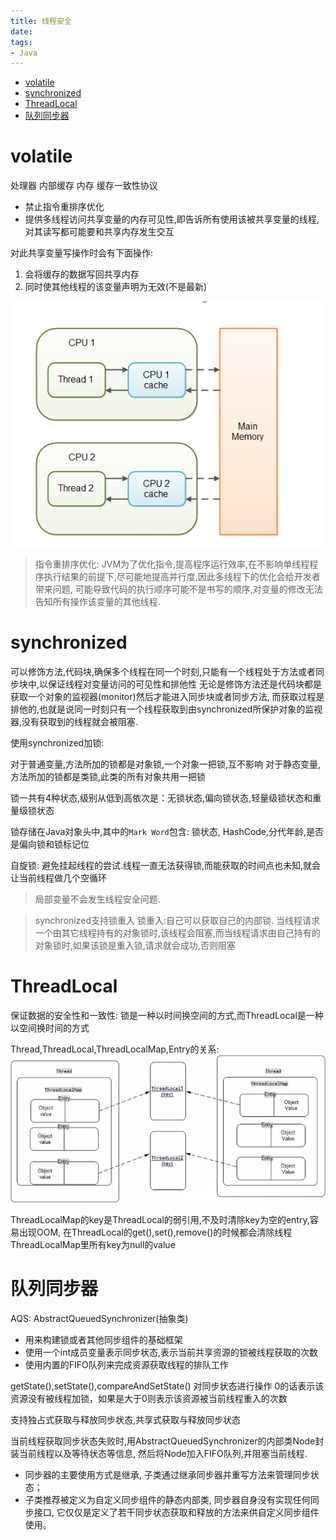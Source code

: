 ```yaml
---
title: 线程安全
date: 
tags:
- Java
---
```

<!-- TOC -->

- [volatile](#volatile)
- [synchronized](#synchronized)
- [ThreadLocal](#threadlocal)
- [队列同步器](#队列同步器)

<!-- /TOC -->

# volatile

处理器 内部缓存 内存 
缓存一致性协议

* 禁止指令重排序优化
* 提供多线程访问共享变量的内存可见性,即告诉所有使用该被共享变量的线程,对其读写都可能要和共享内存发生交互

对此共享变量写操作时会有下面操作:

1. 会将缓存的数据写回共享内存
2. 同时使其他线程的该变量声明为无效(不是最新)

![](./img/volatile.png)

> 指令重排序优化:
> JVM为了优化指令,提高程序运行效率,在不影响单线程程序执行结果的前提下,尽可能地提高并行度,因此多线程下的优化会给开发者带来问题,
> 可能导致代码的执行顺序可能不是书写的顺序,对变量的修改无法告知所有操作该变量的其他线程.

# synchronized

可以修饰方法,代码块,确保多个线程在同一个时刻,只能有一个线程处于方法或者同步块中,以保证线程对变量访问的可见性和排他性
无论是修饰方法还是代码块都是获取一个对象的监视器(monitor)然后才能进入同步块或者同步方法,
而获取过程是排他的,也就是说同一时刻只有一个线程获取到由synchronized所保护对象的监视器,没有获取到的线程就会被阻塞.

使用synchronized加锁:

对于普通变量,方法所加的锁都是对象锁,一个对象一把锁,互不影响
对于静态变量,方法所加的锁都是类锁,此类的所有对象共用一把锁

锁一共有4种状态,级别从低到高依次是：无锁状态,偏向锁状态,轻量级锁状态和重量级锁状态

锁存储在Java对象头中,其中的`Mark Word`包含: 锁状态, HashCode,分代年龄,是否是偏向锁和锁标记位

自旋锁: 避免挂起线程的尝试.线程一直无法获得锁,而能获取的时间点也未知,就会让当前线程做几个空循环


> 局部变量不会发生线程安全问题.

> synchronized支持锁重入
> 锁重入:自己可以获取自己的内部锁.
> 当线程请求一个由其它线程持有的对象锁时,该线程会阻塞,而当线程请求由自己持有的对象锁时,如果该锁是重入锁,请求就会成功,否则阻塞


# ThreadLocal


保证数据的安全性和一致性:
锁是一种以时间换空间的方式,而ThreadLocal是一种以空间换时间的方式

Thread,ThreadLocal,ThreadLocalMap,Entry的关系:
![](./img/threadlocal.png)

ThreadLocalMap的key是ThreadLocal的弱引用,不及时清除key为空的entry,容易出现OOM,
在ThreadLocal的get(),set(),remove()的时候都会清除线程ThreadLocalMap里所有key为null的value


# 队列同步器

AQS: AbstractQueuedSynchronizer(抽象类)

* 用来构建锁或者其他同步组件的基础框架
* 使用一个int成员变量表示同步状态,表示当前共享资源的锁被线程获取的次数
* 使用内置的FIFO队列来完成资源获取线程的排队工作

getState(),setState(),compareAndSetState() 对同步状态进行操作
0的话表示该资源没有被线程加锁，如果是大于0则表示该资源被当前线程重入的次数

支持独占式获取与释放同步状态,共享式获取与释放同步状态

当前线程获取同步状态失败时,用AbstractQueuedSynchronizer的内部类Node封装当前线程以及等待状态等信息,
然后将Node加入FIFO队列,并阻塞当前线程.

* 同步器的主要使用方式是继承, 子类通过继承同步器并重写方法来管理同步状态；
* 子类推荐被定义为自定义同步组件的静态内部类, 同步器自身没有实现任何同步接口, 它仅仅是定义了若干同步状态获取和释放的方法来供自定义同步组件使用。
